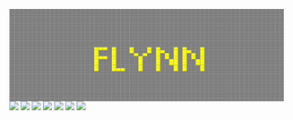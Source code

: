 <p>
  <img align="left" width="490" height="165" src="Flynn_GOL_new.gif"/>
  <p>
    <img src="https://img.shields.io/badge/python-3670A0?style=for-the-badge&logo=python&logoColor=ffdd54"/>
    <img src="https://img.shields.io/badge/r-%23276DC3.svg?style=for-the-badge&logo=r&logoColor=white"/>
    <img src="https://img.shields.io/badge/shell_script-%23121011.svg?style=for-the-badge&logo=gnu-bash&logoColor=white/>
    <img src="https://img.shields.io/badge/latex-%23008080.svg?style=for-the-badge&logo=latex&logoColor=white/>
    <img src="https://img.shields.io/badge/flask-%23000.svg?style=for-the-badge&logo=flask&logoColor=white/>
    <img src="https://img.shields.io/badge/git-%23F05033.svg?style=for-the-badge&logo=git&logoColor=white/>
    <img src="https://img.shields.io/badge/github-%23121011.svg?style=for-the-badge&logo=github&logoColor=white/>
    <img src="https://img.shields.io/badge/jenkins-%232C5263.svg?style=for-the-badge&logo=jenkins&logoColor=white/>
    <img src="https://img.shields.io/badge/docker-%230db7ed.svg?style=for-the-badge&logo=docker&logoColor=white/>
    <img src="https://img.shields.io/badge/postgres-%23316192.svg?style=for-the-badge&logo=postgresql&logoColor=white/>
    <img src="https://img.shields.io/badge/sqlite-%2307405e.svg?style=for-the-badge&logo=sqlite&logoColor=white/>
    <img src="https://img.shields.io/badge/scikit--learn-%23F7931E.svg?style=for-the-badge&logo=scikit-learn&logoColor=white/>
    <img src="https://img.shields.io/badge/TensorFlow-%23FF6F00.svg?style=for-the-badge&logo=TensorFlow&logoColor=white/>
  </p>
</p>
